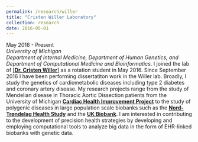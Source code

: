 ```yaml
---
permalink: /research/willer
title: "Cristen Willer Laboratory"
collection: research
date: 2016-05-01
---
```


May 2016 - Present  
*University of Michigan*  
*Department of Internal Medicine, Department of Human Genetics, and Department of Computational Medicine and Bioinformatics*. 
I joined the lab of [[**Dr. Cristen Willer**]](http://www.umich.edu/~willerim/) as a rotation student in May 2016. Since September 2016 I have been performing dissertatiton work in the Willer lab. Broadly, I study the genetics of cardiometabolic diseases including type 2 diabetes and coronary artery disease. My research projects range from the study of Mendelian disease in Thoracic Aortic Dissection patients from the University of Michigan [**Cardiac Health Improvement Project**](https://www.umcvc.org/cardiovascular-health-improvement-project-chip-study) to the study of polygenic diseases in large population scale biobanks such as the [**Nord-Trøndelag Health Study**](https://www.ntnu.edu/hunt) and the [**UK Biobank**](https://www.ukbiobank.ac.uk). I am interested in contributing to the development of precision health strategies by developing and employing computational tools to analyze big data in the form of EHR-linked biobanks with genetic data. 
